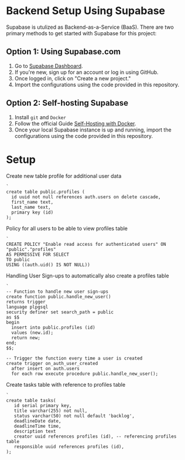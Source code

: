 # Backend Setup Using Supabase

Supabase is utulized as Backend-as-a-Service (BaaS). There are two primary methods to get started with Supabase for this project:

## Option 1: Using Supabase.com

1. Go to [Supabase Dashboard](https://supabase.com/dashboard/).
2. If you're new, sign up for an account or log in using GitHub.
3. Once logged in, click on "Create a new project."
4. Import the configurations using the code provided in this repository.

## Option 2: Self-hosting Supabase

1. Install `git` and `Docker`
2. Follow the official Guide [Self-Hosting with Docker](https://supabase.com/docs/guides/self-hosting/docker).
3. Once your local Supabase instance is up and running, import the configurations using the code provided in this repository.

# Setup

Create new table profile for additional user data

```
`
create table public.profiles (
  id uuid not null references auth.users on delete cascade,
  first_name text,
  last_name text,
  primary key (id)
);
```

Policy for all users to be able to view profiles table

```
`
CREATE POLICY "Enable read access for authenticated users" ON "public"."profiles"
AS PERMISSIVE FOR SELECT
TO public
USING ((auth.uid() IS NOT NULL))
```

Handling User Sign-ups to automatically also create a profiles table

```
`
-- Function to handle new user sign-ups
create function public.handle_new_user()
returns trigger
language plpgsql
security definer set search_path = public
as $$
begin
  insert into public.profiles (id)
  values (new.id);
  return new;
end;
$$;

-- Trigger the function every time a user is created
create trigger on_auth_user_created
  after insert on auth.users
  for each row execute procedure public.handle_new_user();

```

Create tasks table with reference to profiles table

```
`
create table tasks(
   id serial primary key,
   title varchar(255) not null,
   status varchar(50) not null default 'backlog',
   deadlineDate date,
   deadlineTime time,
   description text
   creator uuid references profiles (id), -- referencing profiles table
   responsible uuid references profiles (id),
);
```
